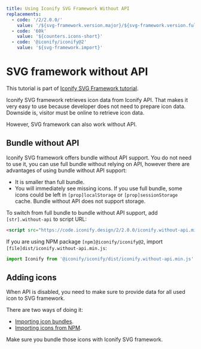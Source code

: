 ```yaml
title: Using Iconify SVG Framework Without API
replacements:
  - code: '/2/2.0.0/'
    value: '/${svg-framework.version.major}/${svg-framework.version.full}/'
  - code: '60k'
    value: '${counters.icons-short}'
  - code: '@iconify/iconify@2'
    value: '${svg-framework.import}'
```

# SVG framework without API

This tutorial is part of [Iconify SVG Framework tutorial](./index.md).

Iconify SVG framework retrieves icon data from Iconify API. That makes it very easy to use because developer does not need to prepare icon data. Downside is, visitor must be online to retrieve icon data.

However, SVG framework can also work without API.

## Bundle without API

Iconify SVG framework offers bundle without API support. You do not need to use it, you can use full bundle without relying on API, however there are advantages of using bundle without API support:

- It is smaller than full bundle.
- You will immediately see missing icons. If you use full bundle, some icons could be left in `[prop]localStorage` or `[prop]sessionStorage` cache. Bundle without API does not support storage.

To switch from full bundle to bundle without API support, add `[str].without-api` to script URL:

```html
<script src="https://code.iconify.design/2/2.0.0/iconify.without-api.min.js"></script>
```

If you are using NPM package `[npm]@iconify/iconify@2`, import `[file]dist/iconify.without-api.min.js`:

```js
import Iconify from '@iconify/iconify/dist/iconify.without-api.min.js';
```

## Adding icons

When API is disabled, you need to make sure to provide data for all used icon to SVG framework.

There are two ways of doing it:

- [Importing icon bundles](./add-collection.md).
- [Importing icons from NPM](./add-icon.md).

Make sure you bundle those icons with Iconify SVG framework.
